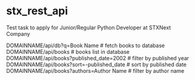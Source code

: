 # stx_rest_api
Test task to apply for Junior/Regular Python Developer at STXNext Company

DOMAINNAME/api/db?q=Book Name # fetch books to database
DOMAINNAME/api/books # books list in database
DOMAINNAME/api/books?published_date=2002 # filter by published year
DOMAINNAME/api/books?sort=-published_date # sort by published date
DOMAINNAME/api/books?authors=Author Name # filter by author name
